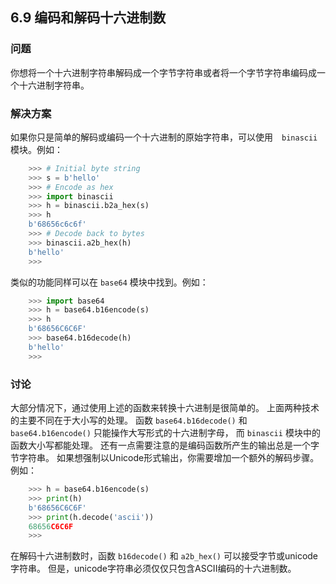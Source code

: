 ## 6.9 编码和解码十六进制数 ##
### 问题 ###
你想将一个十六进制字符串解码成一个字节字符串或者将一个字节字符串编码成一个十六进制字符串。
### 解决方案 ###
如果你只是简单的解码或编码一个十六进制的原始字符串，可以使用　``binascii`` 模块。例如：
```python
    >>> # Initial byte string
    >>> s = b'hello'
    >>> # Encode as hex
    >>> import binascii
    >>> h = binascii.b2a_hex(s)
    >>> h
    b'68656c6c6f'
    >>> # Decode back to bytes
    >>> binascii.a2b_hex(h)
    b'hello'
    >>>

```
类似的功能同样可以在 ``base64`` 模块中找到。例如：
```python
    >>> import base64
    >>> h = base64.b16encode(s)
    >>> h
    b'68656C6C6F'
    >>> base64.b16decode(h)
    b'hello'
    >>>

```
### 讨论 ###
大部分情况下，通过使用上述的函数来转换十六进制是很简单的。
上面两种技术的主要不同在于大小写的处理。
函数 ``base64.b16decode()`` 和 ``base64.b16encode()`` 只能操作大写形式的十六进制字母，
而 ``binascii`` 模块中的函数大小写都能处理。
还有一点需要注意的是编码函数所产生的输出总是一个字节字符串。
如果想强制以Unicode形式输出，你需要增加一个额外的解码步骤。例如：
```python
    >>> h = base64.b16encode(s)
    >>> print(h)
    b'68656C6C6F'
    >>> print(h.decode('ascii'))
    68656C6C6F
    >>>

```
在解码十六进制数时，函数 ``b16decode()`` 和 ``a2b_hex()`` 可以接受字节或unicode字符串。
但是，unicode字符串必须仅仅只包含ASCII编码的十六进制数。
